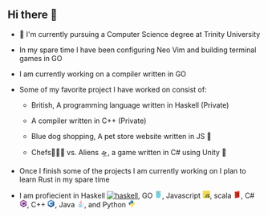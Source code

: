 ## Hi there 👋


- 🐯 I'm currently pursuing a Computer Science degree at Trinity University

- In my spare time I have been configuring Neo Vim and building terminal games in GO

- I am currently working on a compiler written in GO
  
- Some of my favorite project I have worked on consist of:
  
  - British, A programming language written in Haskell (Private)
    
  - A compiler written in C++ (Private)
    
  - Blue dog shopping, A pet store website written in JS 📌
    
  - Chefs👨🏻‍🍳 vs. Aliens 🛸, a game written in C# using Unity 📌
    
- Once I finish some of the projects I am currently working on I plan to learn Rust in my spare time
  
- I am profiecient in Haskell <a target="_blank" href="https://upload.wikimedia.org/wikipedia/commons/1/1c/Haskell-Logo.svg" style="display: inline-block;"><img src="https://upload.wikimedia.org/wikipedia/commons/1/1c/Haskell-Logo.svg" alt="haskell" width="15" height="15" /></a>, 
 GO <a target="_blank" href="https://raw.githubusercontent.com/devicons/devicon/master/icons/go/go-original.svg" style="display: inline-block;"><img src="https://raw.githubusercontent.com/devicons/devicon/master/icons/go/go-original.svg" alt="go" width="15" height="15" /></a>, Javascript <a target="_blank" href="https://raw.githubusercontent.com/devicons/devicon/master/icons/javascript/javascript-original.svg" style="display: inline-block;"><img src="https://raw.githubusercontent.com/devicons/devicon/master/icons/javascript/javascript-original.svg" alt="javascript" width="15" height="15" /></a>, scala <a target="_blank" href="https://raw.githubusercontent.com/devicons/devicon/master/icons/scala/scala-original.svg" style="display: inline-block;"><img src="https://raw.githubusercontent.com/devicons/devicon/master/icons/scala/scala-original.svg" alt="scala" width="15" height="15" /></a>, C# <a target="_blank" href="https://raw.githubusercontent.com/devicons/devicon/master/icons/csharp/csharp-original.svg" style="display: inline-block;"><img src="https://raw.githubusercontent.com/devicons/devicon/master/icons/csharp/csharp-original.svg" alt="csharp" width="15" height="15" /></a>, C++ <a target="_blank" href="https://raw.githubusercontent.com/devicons/devicon/master/icons/cplusplus/cplusplus-original.svg" style="display: inline-block;"><img src="https://raw.githubusercontent.com/devicons/devicon/master/icons/cplusplus/cplusplus-original.svg" alt="cplusplus" width="15" height="15" /></a>, Java <a target="_blank" href="https://raw.githubusercontent.com/devicons/devicon/master/icons/java/java-original.svg" style="display: inline-block;"><img src="https://raw.githubusercontent.com/devicons/devicon/master/icons/java/java-original.svg" alt="java" width="15" height="15" /></a>, and Python <a target="_blank" href="https://raw.githubusercontent.com/devicons/devicon/master/icons/python/python-original.svg" style="display: inline-block;"><img src="https://raw.githubusercontent.com/devicons/devicon/master/icons/python/python-original.svg" alt="python" width="15" height="15" /></a>


